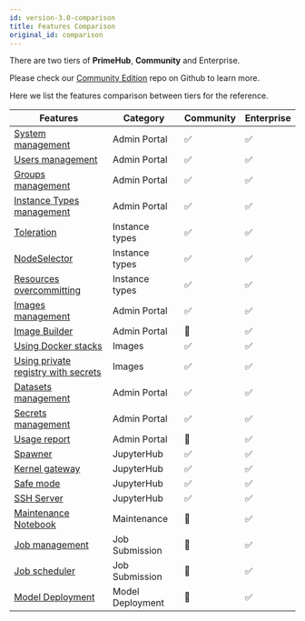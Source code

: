 ```yaml
---
id: version-3.0-comparison
title: Features Comparison
original_id: comparison
---
```



There are two tiers of **PrimeHub**, **Community** and <span class="ee-only">Enterprise</span>.

Please check our [Community Edition](https://github.com/InfuseAI/primehub) repo on Github to learn more.

Here we list the features comparison between tiers for the reference.

| Features | Category  | Community | <span class="ee-only">Enterprise</span> |
|----------|-----------|-----------|------------|
| [System management](guide_manual/admin-system)  | Admin Portal | ✅️ | ✅️ |
| [Users management](guide_manual/admin-user)   | Admin Portal | ✅️ | ✅️ |
| [Groups management](guide_manual/admin-group)  | Admin Portal | ✅️ | ✅️ |
| [Instance Types management](guide_manual/admin-instancetype) | Admin Portal | ✅️ | ✅️ |
| [Toleration](guide_manual/admin-instancetype#toleration) | Instance types | ✅️ | ✅️ |
| [NodeSelector](guide_manual/admin-instancetype#nodeselector)| Instance types | ✅️ | ✅️ |
| [Resources overcommitting](guide_manual/admin-instancetype#overcommitting-advanced-feature)| Instance types | ✅️ | ✅️ |
| [Images management](guide_manual/admin-image) | Admin Portal | ✅️ | ✅️ |
| [Image Builder](guide_manual/admin-build-image) | Admin Portal | 🚫 | ✅️ |
| [Using Docker stacks](guide_manual/images-list) | Images | ✅️ | ✅️ |
| [Using private registry with secrets](tasks/dockerhub-registry) | Images | ✅️ | ✅️ |
| [Datasets management](guide_manual/admin-dataset) | Admin Portal | ✅️ | ✅️ |
| [Secrets management](guide_manual/admin-secret) | Admin Portal | ✅️ | ✅️ |
| [Usage report](guide_manual/admin-report) | Admin Portal | 🚫 | ✅️ |
| [Spawner](quickstart/launch-project)| JupyterHub | ✅️ | ✅️ |
| [Kernel gateway](user-advanced-setting)| JupyterHub | ✅️ | ✅️ |
| [Safe mode](user-advanced-setting)| JupyterHub | ✅️ | ✅️ |
| [SSH Server](guide_manual/ssh-config)| JupyterHub | ✅️ | ✅️ |
| [Maintenance Notebook](maintenance) | Maintenance | 🚫 | ✅️ |
| [Job management](job-submission-feature) | Job Submission | 🚫 | ✅️ |
| [Job scheduler](job-scheduling-feature) | Job Submission | 🚫 | ✅️ |
| [Model Deployment](model-deployment-feature) | Model Deployment | 🚫 | ✅️ |
